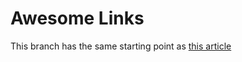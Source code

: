 # Awesome Links

This branch has the same starting point as [this article](https://prisma.io/blog/fullstack-nextjs-graphql-prisma-oklidw1rhw)
